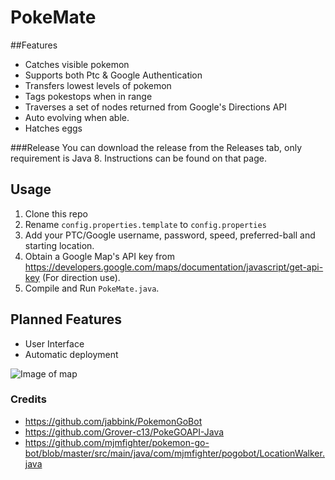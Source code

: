 # PokeMate

##Features
+ Catches visible pokemon
+ Supports both Ptc & Google Authentication
+ Transfers lowest levels of pokemon
+ Tags pokestops when in range
+ Traverses a set of nodes returned from Google's Directions API
+ Auto evolving when able.
+ Hatches eggs

###Release
You can download the release from the Releases tab, only requirement is Java 8. Instructions can be found on that page.

## Usage

1. Clone this repo
2. Rename `config.properties.template` to `config.properties`
3. Add your PTC/Google username, password, speed, preferred-ball and starting location.
4. Obtain a Google Map's API key from https://developers.google.com/maps/documentation/javascript/get-api-key (For direction use).
5. Compile and Run `PokeMate.java`.

## Planned Features
* User Interface
* Automatic deployment

![Image of map](http://puu.sh/qbQGO/0887fd8a98.jpg)

### Credits

* https://github.com/jabbink/PokemonGoBot
* https://github.com/Grover-c13/PokeGOAPI-Java
* https://github.com/mjmfighter/pokemon-go-bot/blob/master/src/main/java/com/mjmfighter/pogobot/LocationWalker.java
